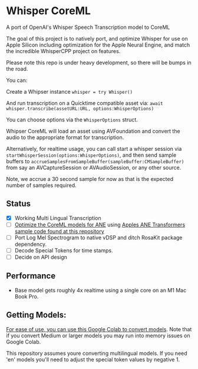 
# Whisper CoreML

A port of OpenAI's Whisper Speech Transcription model to CoreML

The goal of this project is to natively port, and optimize Whisper for use on Apple Silicon including optimization for the Apple Neural Engine, and match the incredible WhisperCPP project on features.

Please note this repo is under heavy development, so there will be bumps in the road.

You can:

Create a Whipser instance `whisper = try Whisper()`

And run transcription on a Quicktime compatible asset via: `await whisper.transcribe(assetURL:URL, options:WhisperOptions)`

You can choose options via the `WhisperOptions` struct.

Whipser CoreML will load an asset using AVFoundation and convert the audio to the appropriate format for transcription.

Alternatively, for realtime usage, you can call start a whisper session via `startWhisperSession(options:WhisperOptions)`, and then send sample buffers to `accrueSamplesFromSampleBuffer(sampleBuffer:CMSampleBuffer)` from say an AVCaptureSession or AVAudioSession, or any other source.

Note, we accrue a 30 second sample for now as that is the expected number of samples required. 

## Status
* [X] Working Multi Lingual Transcription
* [ ] [Optimize the CoreML models for ANE](https://machinelearning.apple.com/research/neural-engine-transformers) using [Apples ANE Transformers sample code found at this repository](https://github.com/apple/ml-ane-transformers)
* [ ] Port Log Mel Spectrogram to native vDSP and ditch RosaKit package dependency.
* [ ] Decode Special Tokens for time stamps.
* [ ] Decide on API design

## Performance

* Base model gets roughly 4x realtime using a single core on an M1 Mac Book Pro.


## Getting Models:

[For ease of use, you can use this Google Colab to convert models](https://colab.research.google.com/drive/1IiBx6-hipt3ER3VjkjuUEAObwipHy1mL
). Note that if you convert Medium or larger models you may run into memory issues on Google Colab. 

This repository assumes youre converting multilingual models. If you need 'en' models you'll need to adjust the special token values by negative 1.
